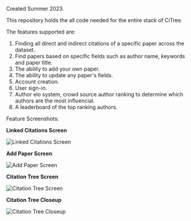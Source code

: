 Created Summer 2023.

This repository holds the all code needed for the entire stack of CiTree.

The features supported are:

1. Finding all direct and indirect citations of a specific paper across the dataset.
2. Find papers based on specific fields such as author name, keywords and paper title.
3. The ability to add your own paper.
4. The ability to update any paper's fields.
5. Account creation.
6. User sign-in.
7. Author elo system, crowd source author ranking to determine which authors are the most influencial.
8. A leaderboard of the top ranking authors. 

Feature Screenshots:

**Linked Citations Screen**

![Linked Citations Screen](https://drive.usercontent.google.com/download?id=1QKcOsPqdm_R0QJH_UIbry-KrJXMzQVY1)

**Add Paper Screen**

![Add Paper Screen](https://drive.usercontent.google.com/download?id=1XU2K1K2bU0xmsQUPyHDaUVs_JLWO0L_D)

**Citation Tree Screen**

![Citation Tree Screen](https://drive.usercontent.google.com/download?id=15O0qievXRbrO3KkgT2U3SfWQ45FmgaOs)

**Citation Tree Closeup**

![Citation Tree Closeup](https://drive.usercontent.google.com/download?id=1JQtyG7S_eh_17aorruU3jf2paKMELum9)
